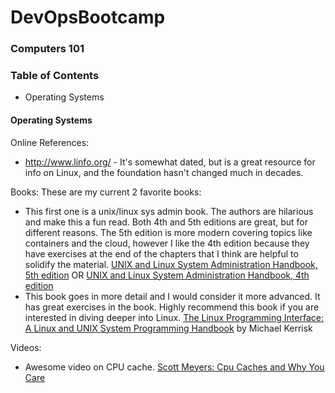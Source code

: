 # DevOpsBootcamp

### Computers 101

### Table of Contents
- Operating Systems

#### Operating Systems
Online References:
- http://www.linfo.org/ - It's somewhat dated, but is a great resource for info on Linux, and the foundation hasn't changed much in decades.
                             

Books:
These are my current 2 favorite books:
- This first one is a unix/linux sys admin book. The authors are hilarious and make this a fun read. Both 4th and 5th editions are great, but for different reasons. The 5th edition is more modern covering topics like containers and the cloud, however I like the 4th edition because they have exercises at the end of the chapters that I think are helpful to solidify the material. [UNIX and Linux System Administration Handbook, 5th edition](https://amzn.to/2xehZtf) OR [UNIX and Linux System Administration Handbook, 4th edition](https://amzn.to/2xgJHFJ)
- This book goes in more detail and I would consider it more advanced. It has great exercises in the book. Highly recommend this book if you are interested in diving deeper into Linux. [The Linux Programming Interface: A Linux and UNIX System Programming Handbook](https://amzn.to/2x9m8PI) by Michael Kerrisk


Videos:
- Awesome video on CPU cache. [Scott Meyers: Cpu Caches and Why You Care](https://youtu.be/WDIkqP4JbkE)
